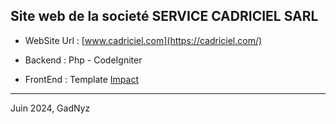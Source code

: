 Site web de la societé SERVICE CADRICIEL SARL
---

* WebSite Url : [www.cadriciel.com](https://cadriciel.com/)

* Backend : Php - CodeIgniter

* FrontEnd : Template [Impact](https://bootstrapMade.com)

---

Juin 2024, GadNyz
